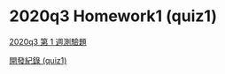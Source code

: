 # 2020q3 Homework1 (quiz1)

[2020q3 第 1 週測驗題](https://hackmd.io/@sysprog/sysprog2020-quiz1)

[開發紀錄 (quiz1)](https://hackmd.io/@Holy/2020q3_Homework1_quiz1)
